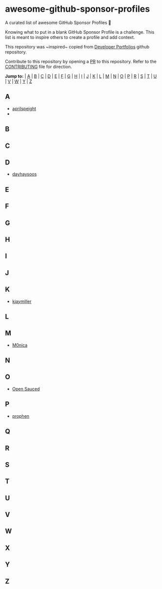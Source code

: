 # awesome-github-sponsor-profiles
A curated list of awesome GitHub Sponsor Profiles 💖

Knowing what to put in a blank GitHub Sponsor Profile is a challenge. This list is meant to inspire others to create a profile and add context.

This repository was ~inspired~ copied from [Developer Portfolios](https://github.com/emmabostian/developer-portfolios) github repository.

Contribute to this repository by opening a [PR](./CONTRIBUTING.md) to this repository. Refer to the [CONTRIBUTING](./CONTRIBUTING.md) file for direction.

**Jump to:**  | [A](#a) | [B](#b) | [C](#c) | [D](#d) | [E](#e) | [F](#f) | [G](#g) | [H](#h) | [I](#i) | [J](#j) | [K](#k) | [L](#l) | [M](#m) | [N](#n) | [O](#o) | [P](#p) | [R](#r) | [S](#s) | [T](#t) | [U](#u) | [V](#v) | [W](#w) | [Y](#y) | [Z](#z)

## A
- [aprilspeight](https://github.com/sponsors/aprilspeight)
- 
## B
## C
## D
- [dayhaysoos](https://github.com/sponsors/dayhaysoos)

## E
## F
## G
## H
## I
## J
## K
- [kjaymiller](https://github.com/sponsors/kjaymiller)

## L
## M
- [M0nica](https://github.com/sponsors/M0nica)

## N
## O
- [Open Sauced](https://github.com/sponsors/open-sauced)
## P
- [prophen](https://github.com/sponsors/prophen)

## Q
## R
## S
## T
## U
## V
## W
## X
## Y
## Z



